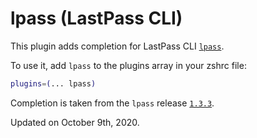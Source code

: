 # lpass (LastPass CLI)

This plugin adds completion for LastPass CLI [`lpass`](https://ghproxy.com/https://github.com/lastpass/lastpass-cli).

To use it, add `lpass` to the plugins array in your zshrc file:

```zsh
plugins=(... lpass)
```

Completion is taken from the `lpass` release [`1.3.3`](https://ghproxy.com/https://github.com/lastpass/lastpass-cli/releases/tag/v1.3.3).

Updated on October 9th, 2020.
